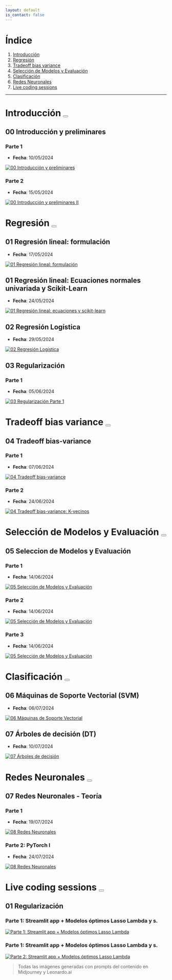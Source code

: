 ```yaml
---
layout: default
is_contact: false
---
```


# Índice

1. [Introducción](#introducción--)
2. [Regresión](#regresión--)
3. [Tradeoff bias variance](#tradeoff-bias-variance--)
4. [Selección de Modelos y Evaluación](#selección-de-modelos-y-evaluación--)
5. [Clasificación](#clasificación--)
6. [Redes Neuronales](#redes-neuronales--)
7. [Live coding sessions](#live-coding-sessions--)

-----

# Introducción <a href="/clases"><button class="btn" ><i class="fa fa-home"></i> </button></a>

## 00 Introducción y preliminares

###  Parte 1

- **Fecha**: 10/05/2024

[![00 Introducción y preliminares](/static/I_2024_00_preliminares.png)](https://youtu.be/jXMarLOM-BQ "00 Introducción y preliminares")

###  Parte 2

- **Fecha**: 15/05/2024

[![00 Introducción y preliminares II](/static/I_2024_00_preliminares.png)](https://youtu.be/EvLQJetTi5k "00 Introducción y preliminares II")

# Regresión <a href="/clases"><button class="btn" ><i class="fa fa-home"></i> </button></a>

## 01 Regresión lineal: formulación

- **Fecha**: 17/05/2024

[![01 Regresión lineal: formulación](/static/I_2024_regresion_1.png)](https://youtu.be/6qyPVXrV7hY "01 Regresión lineal: formulación")

## 01 Regresión lineal: Ecuaciones normales univariada y Scikit-Learn

- **Fecha**: 24/05/2024

[![01 Regresión lineal: ecuaciones y scikit-learn](/static/I_2024_regresion_2.png)](https://youtu.be/6KqtL-CmUyk "01 Regresión lineal: ecuaciones y scikit-learn")

## 02 Regresión Logística

- **Fecha**: 29/05/2024

[![02 Regresión Logística](/static/I_2024_logistic_2.png)](https://youtu.be/AIz-5GK-Pw4 "02 Regresión Logística")

## 03 Regularización

### Parte 1

- **Fecha**: 05/06/2024

[![03 Regularización Parte 1](/static/I_2024_regularizacion_1.png)](https://youtu.be/u6bc3Ae56Pc "03 Regularización Parte 1") 

# Tradeoff bias variance <a href="/clases"><button class="btn" ><i class="fa fa-home"></i> </button></a>

## 04 Tradeoff bias-variance

### Parte 1

- **Fecha**: 07/06/2024

[![04 Tradeoff bias-variance](/static/I_2024_trade_vb.png)](https://youtu.be/-uLg7CMG-ME "04 Tradeoff bias-variance") 

### Parte 2

- **Fecha**: 24/06/2024

[![04 Tradeoff bias-variance: K-vecinos](/static/I_2024_knn.jpg)](https://youtu.be/t_HOaARNFFo "04 Tradeoff bias-variance: K-vecinos") 

# Selección de Modelos y Evaluación <a href="/clases"><button class="btn" ><i class="fa fa-home"></i> </button></a>

## 05 Seleccion de Modelos y Evaluación

### Parte 1 

- **Fecha**: 14/06/2024

[![05 Selección de Modelos y Evaluación](/static/model-selection.jpg)](https://youtu.be/XRCRe4LyQHg "05 Seleccion de Modelos y Evaluación")

### Parte 2 

- **Fecha**: 14/06/2024

[![05 Selección de Modelos y Evaluación](/static/model-selection-2.jpg)](https://youtu.be/6Wxj3Xe0nM8 "05 Seleccion de Modelos y Evaluación")

### Parte 3 

- **Fecha**: 14/06/2024

[![05 Selección de Modelos y Evaluación](/static/model-selection-3.jpg)](https://youtu.be/CxV8otZ-w2M "05 Seleccion de Modelos y Evaluación")

# Clasificación <a href="/clases"><button class="btn" ><i class="fa fa-home"></i> </button></a>

## 06 Máquinas de Soporte Vectorial (SVM)

- **Fecha**: 06/07/2024

[![06 Máquinas de Soporte Vectorial](/static/I_24_SVM.jpg)](https://youtu.be/NseeMxd2P1w "06 Máquinas de Soporte Vectorial")

## 07 Árboles de decisión (DT)

- **Fecha**: 10/07/2024

[![07 Árboles de decisión](/static/I_2024_decision-trees.jpg)](https://youtu.be/pYtio9JKyKg "07 Árboles de decisión") 

# Redes Neuronales <a href="/clases"><button class="btn" ><i class="fa fa-home"></i> </button></a>

## 07 Redes Neuronales - Teoría 

### Parte 1 

- **Fecha**: 19/07/2024

[![08 Redes Neuronales](/static/I_2024_nn-1.png)](https://youtu.be/yGi_zEZzpro "08 Redes Neuronales")

### Parte 2: PyTorch I

- **Fecha**: 24/07/2024

[![08 Redes Neuronales](/static/I_2024_nn-2.jpg)](https://youtu.be/ct6nmTcZovo "08 Redes Neuronales")

# Live coding sessions <a href="/clases"><button class="btn" ><i class="fa fa-home"></i> </button></a>

## 01 Regularización

### Parte 1: Streamlit app + Modelos óptimos Lasso Lambda y s.

[![Parte 1: Streamlit app + Modelos óptimos Lasso Lambda](/static/I_2024_live-coding-1.png)](https://youtu.be/JjMlG3fEYpk "Parte 1: Streamlit app + Modelos óptimos Lasso Lambda")

### Parte 1: Streamlit app + Modelos óptimos Lasso Lambda y s.

[![Parte 2: Streamlit app + Modelos óptimos Lasso Lambda](/static/I_2024_live-coding-1.png)](https://youtu.be/LlpE3-Yzti0 "Parte 2: Streamlit app + Modelos óptimos Lasso Lambda")


> Todas las imágenes generadas con prompts del contenido en Midjourney y Leonardo.ai
